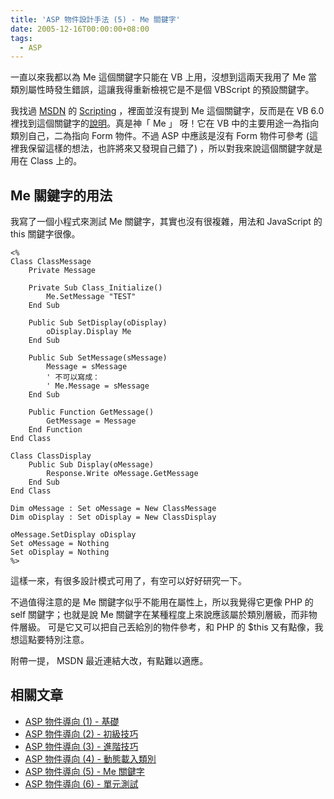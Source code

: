 ```yaml
---
title: 'ASP 物件設計手法 (5) - Me 關鍵字'
date: 2005-12-16T00:00:00+08:00
tags:
  - ASP
---
```


一直以來我都以為 Me 這個關鍵字只能在 VB 上用，沒想到這兩天我用了 Me 當類別屬性時發生錯誤，這讓我得重新檢視它是不是個 VBScript 的預設關鍵字。

我找過 [MSDN](http://msdn.microsoft.com/library/) 的 [Scripting](http://msdn.microsoft.com/library/en-us/dnanchor/html/Scriptinga.asp) ，裡面並沒有提到 Me 這個關鍵字，反而是在 VB 6.0 裡找到這個關鍵字的[說明](http://msdn.microsoft.com/library/default.asp?url=/library/en-us/vbenlr98/html/vakeyme.asp)。真是神「 Me 」 呀！它在 VB 中的主要用途一為指向類別自己，二為指向 Form 物件。不過 ASP 中應該是沒有 Form 物件可參考 (這裡我保留這樣的想法，也許將來又發現自己錯了) ，所以對我來說這個關鍵字就是用在 Class 上的。

<!-- more -->

## Me 關鍵字的用法

我寫了一個小程式來測試 Me 關鍵字，其實也沒有很複雜，用法和 JavaScript 的 this 關鍵字很像。

```
<%
Class ClassMessage
    Private Message

    Private Sub Class_Initialize()
        Me.SetMessage "TEST"
    End Sub

    Public Sub SetDisplay(oDisplay)
        oDisplay.Display Me
    End Sub

    Public Sub SetMessage(sMessage)
        Message = sMessage
        ' 不可以寫成：
        ' Me.Message = sMessage
    End Sub

    Public Function GetMessage()
        GetMessage = Message
    End Function
End Class

Class ClassDisplay
    Public Sub Display(oMessage)
        Response.Write oMessage.GetMessage
    End Sub
End Class

Dim oMessage : Set oMessage = New ClassMessage
Dim oDisplay : Set oDisplay = New ClassDisplay

oMessage.SetDisplay oDisplay
Set oMessage = Nothing
Set oDisplay = Nothing
%>

```

這樣一來，有很多設計模式可用了，有空可以好好研究一下。

 不過值得注意的是 Me 關鍵字似乎不能用在屬性上，所以我覺得它更像 PHP 的 self 關鍵字；也就是說 Me 關鍵字在某種程度上來說應該屬於類別層級，而非物件層級。 可是它又可以把自己丟給別的物件參考，和 PHP 的 $this 又有點像，我想這點要特別注意。

附帶一提， MSDN 最近連結大改，有點難以適應。

## 相關文章

* [ASP 物件導向 (1) - 基礎](http://www.jaceju.net/blog/archives/51/)
* [ASP 物件導向 (2) - 初級技巧](http://www.jaceju.net/blog/archives/52/)
* [ASP 物件導向 (3) - 進階技巧](http://www.jaceju.net/blog/archives/54/)
* [ASP 物件導向 (4) - 動態載入類別](http://www.jaceju.net/blog/archives/57/)
* [ASP 物件導向 (5) - Me 關鍵字](http://www.jaceju.net/blog/archives/59/)
* [ASP 物件導向 (6) - 單元測試](http://www.jaceju.net/blog/archives/76/)

